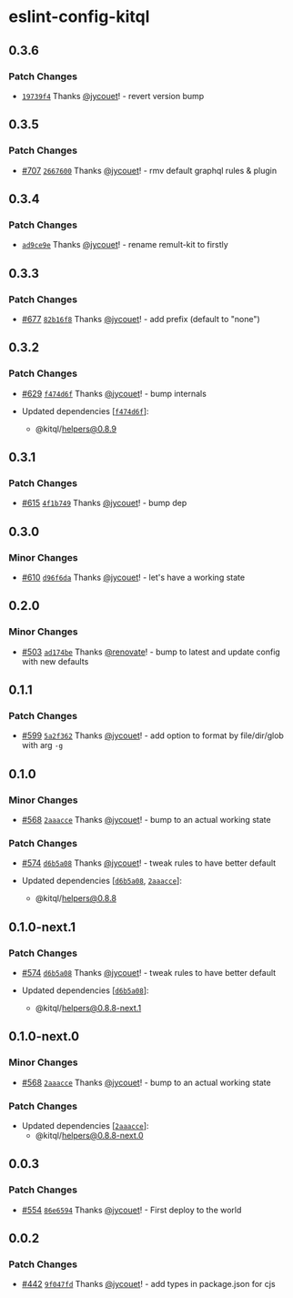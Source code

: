 # eslint-config-kitql

## 0.3.6

### Patch Changes

- [`19739f4`](https://github.com/jycouet/kitql/commit/19739f43e7a3f5d2dc9d16acdde506edbcad8fe4)
  Thanks [@jycouet](https://github.com/jycouet)! - revert version bump

## 0.3.5

### Patch Changes

- [#707](https://github.com/jycouet/kitql/pull/707)
  [`2667600`](https://github.com/jycouet/kitql/commit/2667600bea6d3e84b31352ee57ae35cec7701ddc)
  Thanks [@jycouet](https://github.com/jycouet)! - rmv default graphql rules & plugin

## 0.3.4

### Patch Changes

- [`ad9ce9e`](https://github.com/jycouet/kitql/commit/ad9ce9e69badfc08cb554c667829e9574fb6c230)
  Thanks [@jycouet](https://github.com/jycouet)! - rename remult-kit to firstly

## 0.3.3

### Patch Changes

- [#677](https://github.com/jycouet/kitql/pull/677)
  [`82b16f8`](https://github.com/jycouet/kitql/commit/82b16f8a1430f2bd2ca131b714304d7c9dea73d1)
  Thanks [@jycouet](https://github.com/jycouet)! - add prefix (default to "none")

## 0.3.2

### Patch Changes

- [#629](https://github.com/jycouet/kitql/pull/629)
  [`f474d6f`](https://github.com/jycouet/kitql/commit/f474d6f7b4a1aefefb5eed9dce98bec226ea0310)
  Thanks [@jycouet](https://github.com/jycouet)! - bump internals

- Updated dependencies
  [[`f474d6f`](https://github.com/jycouet/kitql/commit/f474d6f7b4a1aefefb5eed9dce98bec226ea0310)]:
  - @kitql/helpers@0.8.9

## 0.3.1

### Patch Changes

- [#615](https://github.com/jycouet/kitql/pull/615)
  [`4f1b749`](https://github.com/jycouet/kitql/commit/4f1b74934cde97056767ee74836c2e4517f5c259)
  Thanks [@jycouet](https://github.com/jycouet)! - bump dep

## 0.3.0

### Minor Changes

- [#610](https://github.com/jycouet/kitql/pull/610)
  [`d96f6da`](https://github.com/jycouet/kitql/commit/d96f6daa54dd5e16f18ee82932609dc8cbbc5fe2)
  Thanks [@jycouet](https://github.com/jycouet)! - let's have a working state

## 0.2.0

### Minor Changes

- [#503](https://github.com/jycouet/kitql/pull/503)
  [`ad174be`](https://github.com/jycouet/kitql/commit/ad174beb299f8615bba09ac8dab307cbcc13b194)
  Thanks [@renovate](https://github.com/apps/renovate)! - bump to latest and update config with new
  defaults

## 0.1.1

### Patch Changes

- [#599](https://github.com/jycouet/kitql/pull/599)
  [`5a2f362`](https://github.com/jycouet/kitql/commit/5a2f3623798a101e86ff4b65f4f639c6206b2ab2)
  Thanks [@jycouet](https://github.com/jycouet)! - add option to format by file/dir/glob with arg
  `-g`

## 0.1.0

### Minor Changes

- [#568](https://github.com/jycouet/kitql/pull/568)
  [`2aaacce`](https://github.com/jycouet/kitql/commit/2aaacce3fc4ce0792ac8850b84d99c133d3a5997)
  Thanks [@jycouet](https://github.com/jycouet)! - bump to an actual working state

### Patch Changes

- [#574](https://github.com/jycouet/kitql/pull/574)
  [`d6b5a08`](https://github.com/jycouet/kitql/commit/d6b5a08f5a15fa9db54818ce69221817b1a7d2bf)
  Thanks [@jycouet](https://github.com/jycouet)! - tweak rules to have better default

- Updated dependencies
  [[`d6b5a08`](https://github.com/jycouet/kitql/commit/d6b5a08f5a15fa9db54818ce69221817b1a7d2bf),
  [`2aaacce`](https://github.com/jycouet/kitql/commit/2aaacce3fc4ce0792ac8850b84d99c133d3a5997)]:
  - @kitql/helpers@0.8.8

## 0.1.0-next.1

### Patch Changes

- [#574](https://github.com/jycouet/kitql/pull/574)
  [`d6b5a08`](https://github.com/jycouet/kitql/commit/d6b5a08f5a15fa9db54818ce69221817b1a7d2bf)
  Thanks [@jycouet](https://github.com/jycouet)! - tweak rules to have better default

- Updated dependencies
  [[`d6b5a08`](https://github.com/jycouet/kitql/commit/d6b5a08f5a15fa9db54818ce69221817b1a7d2bf)]:
  - @kitql/helpers@0.8.8-next.1

## 0.1.0-next.0

### Minor Changes

- [#568](https://github.com/jycouet/kitql/pull/568)
  [`2aaacce`](https://github.com/jycouet/kitql/commit/2aaacce3fc4ce0792ac8850b84d99c133d3a5997)
  Thanks [@jycouet](https://github.com/jycouet)! - bump to an actual working state

### Patch Changes

- Updated dependencies
  [[`2aaacce`](https://github.com/jycouet/kitql/commit/2aaacce3fc4ce0792ac8850b84d99c133d3a5997)]:
  - @kitql/helpers@0.8.8-next.0

## 0.0.3

### Patch Changes

- [#554](https://github.com/jycouet/kitql/pull/554)
  [`86e6594`](https://github.com/jycouet/kitql/commit/86e65946ca7dfdba60cb31689b9fdd8f080a7181)
  Thanks [@jycouet](https://github.com/jycouet)! - First deploy to the world

## 0.0.2

### Patch Changes

- [#442](https://github.com/jycouet/kitql/pull/442)
  [`9f047fd`](https://github.com/jycouet/kitql/commit/9f047fdb99073cd1d1b2f02727330759b1dc25df)
  Thanks [@jycouet](https://github.com/jycouet)! - add types in package.json for cjs
